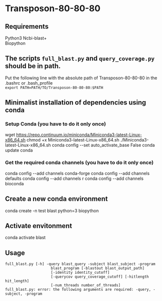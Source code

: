 # Transposon-80-80-80
## Requirements
Python3
Ncbi-blast+  
Biopython

## The scripts `full_blast.py` and `query_coverage.py` should be in path.
Put the following line with the absolute path of Transposon-80-80-80 in the .bashrc or .bash_profile  
`export PATH=PATH/TO/Transposon-80-80-80:$PATH`  

## Minimalist installation of dependencies using conda
### Setup Conda (you have to do it only once)
wget https://repo.continuum.io/miniconda/Miniconda3-latest-Linux-x86_64.sh
chmod +x Miniconda3-latest-Linux-x86_64.sh
./Miniconda3-latest-Linux-x86_64.sh 
conda config --set auto_activate_base False
conda update conda

### Get the required conda channels (you have to do it only once)
conda config --add channels conda-forge
conda config --add channels defaults
conda config --add channels r
conda config --add channels bioconda

## Create a new conda environment
conda create -n test blast python=3 biopython

## Activate envitonment
conda activate blast
 
## Usage
```
full_blast.py [-h] -query blast_query -subject blast_subject -program  
                     blast_program [-blastout blast_output_path]  
                     [-identity identity_cutoff]  
                     [-querycov query_coverage_cutoff] [-hitlength hit_length]  
                     [-num_threads number_of_threads]  
full_blast.py: error: the following arguments are required: -query, -subject, -program  
```
